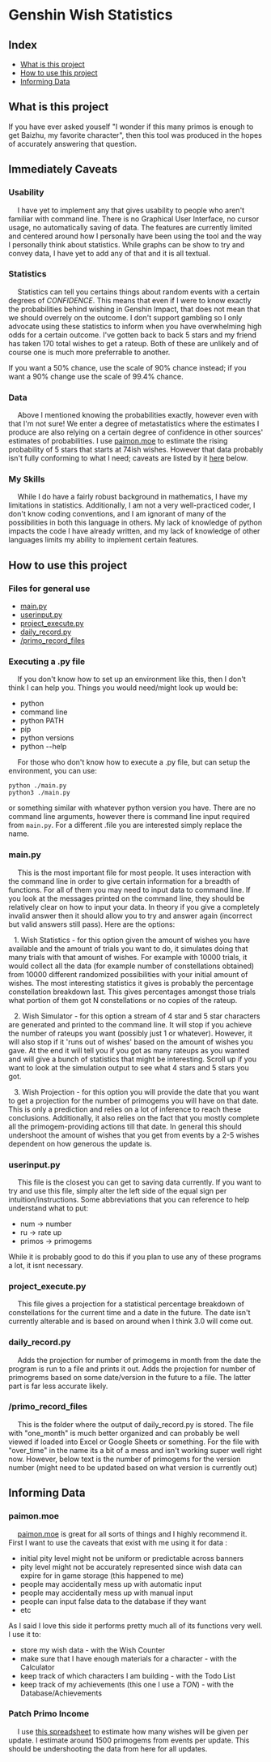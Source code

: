 # Genshin Wish Statistics

## Index

- [What is this project](/README.md#what-is-this-project)
- [How to use this project](/README.md#how-to-use-this-project)
- [Informing Data](/README.md#informing-data)

## What is this project

If you have ever asked youself "I wonder if this many primos is enough to get Baizhu, my favorite character", then this tool was produced in the hopes of accurately answering that question.

## Immediately Caveats

### Usability

&ensp;&ensp; I have yet to implement any that gives usability to people who aren't familiar with command line. There is no Graphical User Interface, no cursor usage, no automatically saving of data. The features are currently limited and centered around how I personally have been using the tool and the way I personally think about statistics. While graphs can be show to try and convey data, I have yet to add any of that and it is all textual.

### Statistics

&ensp;&ensp; Statistics can tell you certains things about random events with a certain degrees of *CONFIDENCE*. This means that even if I were to know exactly the probabilities behind wishing in Genshin Impact, that does not mean that we should overrely on the outcome. I don't support gambling so I only advocate using these statistics to inform when you have overwhelming high odds for a certain outcome. I've gotten back to back 5 stars and my friend has taken 170 total wishes to get a rateup. Both of these are unlikely and of course one is much more preferrable to another.

If you want a 50% chance, use the scale of 90% chance instead; if you want a 90% change use the scale of 99.4% chance.

### Data

&ensp;&ensp; Above I mentioned knowing the probabilities exactly, however even with that I'm not sure! We enter a degree of metastatistics where the estimates I produce are also relying on a certain degree of confidence in other sources' estimates of probabilities. I use [paimon.moe](https://paimon.moe) to estimate the rising probability of 5 stars that starts at 74ish wishes. However that data probably isn't fully conforming to what I need; caveats are listed by it [here](/README#paimonmoe) below.

### My Skills

&ensp;&ensp; While I do have a fairly robust background in mathematics, I have my limitations in statistics. Additionally, I am not a very well-practiced coder, I don't know coding conventions, and I am ignorant of many of the possibilities in both this language in others. My lack of knowledge of python impacts the code I have already written, and my lack of knowledge of other languages limits my ability to implement certain features.

## How to use this project

### Files for general use

- [main.py](/README.md#mainpy)
- [userinput.py](/README.md#userinputpy)
- [project_execute.py](/README.md#projectexecutepy)
- [daily_record.py](/README.md#dailyrecordpy)
- [/primo_record_files](/README.md#primorecordfiles)

### Executing a .py file

&ensp;&ensp; If you don't know how to set up an environment like this, then I don't think I can help you. Things you would need/might look up would be:

- python
- command line
- python PATH
- pip
- python versions
- python --help

&ensp;&ensp; For those who don't know how to execute a .py file, but can setup the environment, you can use:

```
python ./main.py
python3 ./main.py
```

or something similar with whatever python version you have. There are no command line arguments, however there is command line input required from `main.py`. For a different .file you are interested simply replace the name.

### main.py

&ensp;&ensp; This is the most important file for most people. It uses interaction with the command line in order to give certain information for a breadth of functions. For all of them you may need to input data to command line. If you look at the messages printed on the command line, they should be relatively clear on how to input your data. In theory if you give a completely invalid answer then it should allow you to try and answer again (incorrect but valid answers still pass). Here are the options:

&ensp; 1. Wish Statistics - for this option given the amount of wishes you have available and the amount of trials you want to do, it simulates doing that many trials with that amount of wishes. For example with 10000 trials, it would collect all the data (for example number of constellations obtained) from 10000 different randomized possibilities with your initial amount of wishes. The most interesting statistics it gives is probably the percentage constellation breakdown last. This gives percentages amongst those trials what portion of them got N constellations or no copies of the rateup.

&ensp; 2. Wish Simulator - for this option a stream of 4 star and 5 star characters are generated and printed to the command line. It will stop if you achieve the number of rateups you want (possibly just 1 or whatever). However, it will also stop if it 'runs out of wishes' based on the amount of wishes you gave. At the end it will tell you if you got as many rateups as you wanted and will give a bunch of statistics that might be interesting. Scroll up if you want to look at the simulation output to see what 4 stars and 5 stars you got.

&ensp; 3. Wish Projection - for this option you will provide the date that you want to get a projection for the number of primogems you will have on that date. This is only a prediction and relies on a lot of inference to reach these conclusions. Additionally, it also relies on the fact that you mostly complete all the primogem-providing actions till that date. In general this should undershoot the amount of wishes that you get from events by a 2-5 wishes dependent on how generous the update is.

### userinput.py

&ensp;&ensp; This file is the closest you can get to saving data currently. If you want to try and use this file, simply alter the left side of the equal sign per intuition/instructions. Some abbreviations that you can reference to help understand what to put:

- num -> number
- ru -> rate up
- primos -> primogems

While it is probably good to do this if you plan to use any of these programs a lot, it isnt necessary.

### project_execute.py

&ensp;&ensp; This file gives a projection for a statistical percentage breakdown of constellations for the current time and a date in the future. The date isn't currently alterable and is based on around when I think 3.0 will come out.

### daily_record.py

&ensp;&ensp; Adds the projection for number of primogems in month from the date the program is run to a file and prints it out. Adds the projection for number of primogrems based on some date/version in the future to a file. The latter part is far less accurate likely.

### /primo_record_files

&ensp;&ensp; This is the folder where the output of daily_record.py is stored. The file with "one_month" is much better organized and can probably be well viewed if loaded into Excel or Google Sheets or something. For the file with "over_time" in the name its a bit of a mess and isn't working super well right now. However, below text is the number of primogems for the version number (might need to be updated based on what version is currently out)

## Informing Data

### paimon.moe

&ensp;&ensp; [paimon.moe](https://paimon.moe/wish/tally) is great for all sorts of things and I highly recommend it. First I want to use the caveats that exist with me using it for data :

- initial pity level might not be uniform or predictable across banners
- pity level might not be accurately represented since wish data can expire for in game storage (this happened to me)
- people may accidentally mess up with automatic input
- people may accidentally mess up with manual input
- people can input false data to the database if they want
- etc

As I said I love this side it performs pretty much all of its functions very well. I use it to:

- store my wish data - with the Wish Counter
- make sure that I have enough materials for a character - with the Calculator
- keep track of which characters I am building - with the Todo List
- keep track of my achievements (this one I use a *TON*) - with the Database/Achievements

### Patch Primo Income

&ensp;&ensp; I use [this spreadsheet](https://docs.google.com/spreadsheets/u/1/d/e/2PACX-1vQ29M_-mbMbNgJl5c1ZWJwqgd1sFR6NW8A1Wwy85BUHCZHGtKwfrw_Jy68wd1OOyE6h7jQfEbOckjaM/pubhtml) to estimate how many wishes will be given per update. I estimate around 1500 primogems from events per update. This should be undershooting the data from here for all updates.
